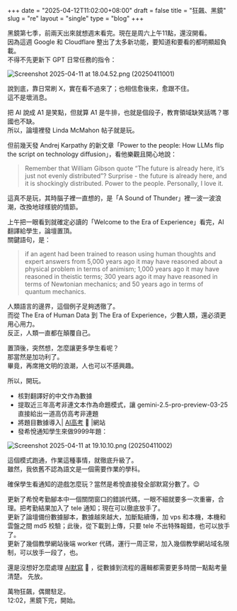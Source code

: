+++
date = "2025-04-12T11:02:00+08:00"
draft = false
title = "狂飆、黑鏡"
slug = "re"
layout = "single"
type = "blog"
+++

黑鏡第七季，前兩天出來就想週末看完。現在是周六上午11點，還沒開看。  
因為這週 Google 和 Cloudflare 整出了太多新功能，要知道和要看的都明顯超負載。  
不得不先更新下 GPT 日常任務的指令：

![Screenshot 2025-04-11 at 18.04.52.png (20250411001)](https://img.bdfz.net/20250411001.webp)

說到底，靠日常刷 X，實在看不過來了；也相信愈後來，愈跟不住。  
這不是壞消息。  

把 AI 說成 A1 是笑點，但就算 A1 是牛排，也就是個段子，教育領域缺笑話嗎？哪國也不缺。  
所以，論壇裡發 Linda McMahon 帖子就是玩。

但前幾天發 Andrej Karpathy 的新文章「Power to the people: How LLMs flip the script on technology diffusion」，看他樂觀且開心地說： 
 > Remember that William Gibson quote “The future is already here, it’s just not evenly distributed”? Surprise - the future is already here, and it is shockingly distributed. Power to the people. Personally, I love it.

這真不是玩，其時腦子裡一直想的，是「A Sound of Thunder」裡一波一波浪潮，改換地球樣貌的情節。  

上午把一眼看到就確定必讀的「Welcome to the Era of Experience」看完，AI 翻譯給學生，論壇置頂。  
關鍵語句，是：
> if an agent had been trained to reason using
human thoughts and expert answers from 5,000 years ago it may have reasoned about a physical problem in
terms of animism; 1,000 years ago it may have reasoned in theistic terms; 300 years ago it may have reasoned
in terms of Newtonian mechanics; and 50 years ago in terms of quantum mechanics.

人類語言的邊界，這個例子足夠透徹了。  
而從 The Era of Human Data 到 The Era of Experience，少數人類，還必須更用心用力。  
反正，人類一直都在顛覆自己。 

置頂後，突然想，怎麼讓更多學生看呢？  
那當然是加功利了。  
畢竟，再席捲文明的浪潮，人也可以不感興趣。  

所以，開玩。  
* 核對翻譯好的中文作為數據
* 提取近三年高考非連文本作為命題模式，讓 gemini-2.5-pro-preview-03-25 直接給出一道高仿高考非連題
* 將題目數據導入| <a href="https://gk.bdfz.net" target="_blank">AI高考</a> 🦁 |網站
* 發希悅通知學生來做9999年題：

![Screenshot 2025-04-11 at 19.10.10.png (20250411002)](https://img.bdfz.net/20250411002.webp)

這個模式跑通，作業這種事情，就徹底升級了。  
雖然，我依舊不認為語文是一個需要作業的學科。  

確保學生看通知的遊戲怎麼玩？當然是希悅直接發全部默寫分數了。😉 

更新了希悅考勤腳本中一個關閉窗口的錯誤代碼，一眼不細就要多一次重審，合理。把考勤結果加入了 tele 通知；現在可以徹底放手了。  
更新了論壇備份數據腳本，數據越來越大，加斷點續傳，加 vps 和本機，本機和雲盤之間 md5 校驗；此後，從下載到上傳，只要 tele 不出特殊報錯，也可以放手了。  
更新了幾個教學網站後端 worker 代碼，運行一周正常，加入幾個教學網站域名限制，可以放手一段了，也。

還是沒想好怎麼處理 <a href="https://mx.bdfz.net" target="_blank">AI默寫</a> 🐽 ，從數據到流程的邏輯都需要更多時間一點點考量清楚。
先放。  

萬物狂飆，偶爾駐足。  
12:02，黑鏡下完，開始。  






